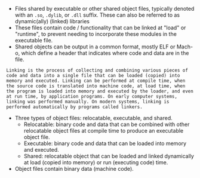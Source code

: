 
- Files shared by executable or other shared object files, typically denoted with an `.so`, `.dylib`, or `.dll` suffix. These can also be referred to as dynamic(ally) (linked) libraries 
- These files contain code / functionality that can be linked at "load" or "runtime", to prevent needing to incorporate these modules in the executable file.
- Shared objects can be output in a common format, mostly ELF or Mach-o, which define a header that indicates where code and data are in the file.

```
Linking is the process of collecting and combining various pieces of code and data into a single file that can be loaded (copied) into memory and executed. Linking can be performed at compile time, when the source code is translated into machine code, at load time, when the program is loaded into memory and executed by the loader, and even at run time, by application programs. On early computer systems, linking was performed manually. On modern systems, linking is performed automatically by programs called linkers.
```

- Three types of object files: relocatable, executable, and shared.
  - Relocatable: binary code and data that can be combined with other relocatable object files at compile time to produce an executable object file.
  - Executable: binary code and data that can be loaded into memory and executed.
  - Shared: relocatable object that can be loaded and linked dynamically at load (copied into memory) or run (executing code) time.
- Object files contain binary data (machine code). 

